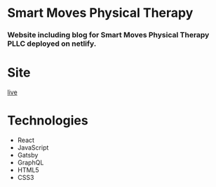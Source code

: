 # Smart Moves Physical Therapy
### Website including blog for Smart Moves Physical Therapy PLLC deployed on netlify.

# Site
[live](https://goofy-mirzakhani-dd25fe.netlify.com/)

# Technologies
   * React
   * JavaScript
   * Gatsby
   * GraphQL
   * HTML5
   * CSS3
